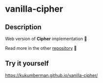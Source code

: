 # vanilla-cipher

## Description

Web version of **Cipher** implementation 🔑

Read more in the other [repository](https://github.com/kukumberman/csharp-cipher-cli#readme) 💬


## Try it yourself

https://kukumberman.github.io/vanilla-cipher/
